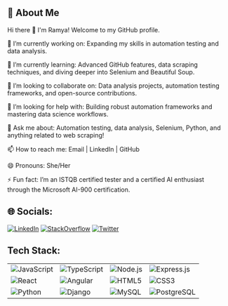 ## 💫 **About Me**
Hi there 👋
I'm Ramya! Welcome to my GitHub profile.

🔭 I’m currently working on: Expanding my skills in automation testing and data analysis.

🌱 I’m currently learning: Advanced GitHub features, data scraping techniques, and diving deeper into Selenium and Beautiful Soup.

👯 I’m looking to collaborate on: Data analysis projects, automation testing frameworks, and open-source contributions.

🤔 I’m looking for help with: Building robust automation frameworks and mastering data science workflows.

💬 Ask me about: Automation testing, data analysis, Selenium, Python, and anything related to web scraping!

📫 How to reach me: Email | LinkedIn | GitHub

😄 Pronouns: She/Her

⚡ Fun fact: I’m an ISTQB certified tester and a certified AI enthusiast through the Microsoft AI-900 certification.

## 🌐 **Socials:**

[![LinkedIn](https://img.shields.io/badge/LinkedIn-blue?style=flat-square&logo=linkedin)](https://linkedin.com)
[![StackOverflow](https://img.shields.io/badge/StackOverflow-orange?style=flat-square&logo=stackoverflow)](https://stackoverflow.com)
[![Twitter](https://img.shields.io/badge/Twitter-blue?style=flat-square&logo=twitter)](https://twitter.com)

## Tech Stack:
| | | | |
| --- | --- | --- | --- |
| ![JavaScript](https://img.shields.io/badge/-JavaScript-F7DF1E?style=flat-square&logo=javascript) | ![TypeScript](https://img.shields.io/badge/-TypeScript-3178C6?style=flat-square&logo=typescript) | ![Node.js](https://img.shields.io/badge/-Node.js-339933?style=flat-square&logo=node.js) | ![Express.js](https://img.shields.io/badge/-Express.js-000000?style=flat-square&logo=express) |
| ![React](https://img.shields.io/badge/-React-61DAFB?style=flat-square&logo=react) | ![Angular](https://img.shields.io/badge/-Angular-DD0031?style=flat-square&logo=angular) | ![HTML5](https://img.shields.io/badge/-HTML5-E34F26?style=flat-square&logo=html5) | ![CSS3](https://img.shields.io/badge/-CSS3-1572B6?style=flat-square&logo=css3) |
| ![Python](https://img.shields.io/badge/-Python-3776AB?style=flat-square&logo=python) | ![Django](https://img.shields.io/badge/-Django-092E20?style=flat-square&logo=django) | ![MySQL](https://img.shields.io/badge/-MySQL-4479A1?style=flat-square&logo=mysql) | ![PostgreSQL](https://img.shields.io/badge/-PostgreSQL-336791?style=flat-square&logo=postgresql) |
